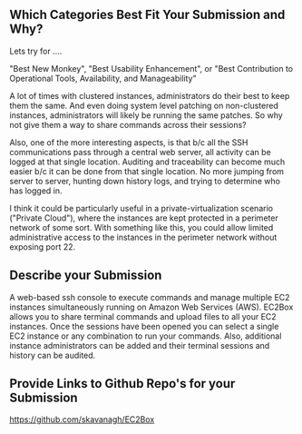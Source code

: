 ## Which Categories Best Fit Your Submission and Why?

Lets try for ....

"Best New Monkey", "Best Usability Enhancement", or "Best Contribution to Operational Tools, Availability, and Manageability"

A lot of times with clustered instances, administrators do their best to keep them the same.  And even doing system
level patching on non-clustered instances, administrators will likely be running the same patches. So why not give them
a way to share commands across their sessions?

Also, one of the more interesting aspects, is that b/c all the SSH communications pass through a central web server, all
activity can be logged at that single location.  Auditing and traceability can become much easier b/c it can be done from
that single location. No more jumping from server to server, hunting down history logs, and trying to determine who has
logged in.

I think it could be particularly useful in a private-virtualization scenario ("Private Cloud"), where the instances are
kept protected in a perimeter network of some sort.  With something like this, you could allow limited administrative
access to the instances in the perimeter network without exposing port 22.


## Describe your Submission

A web-based ssh console to execute commands and manage multiple EC2 instances simultaneously running on Amazon Web
Services (AWS). EC2Box allows you to share terminal commands and upload files to all your EC2 instances. Once the
sessions have been opened you can select a single EC2 instance or any combination to run your commands.  Also,
additional instance administrators can be added and their terminal sessions and history can be audited.

## Provide Links to Github Repo's for your Submission

https://github.com/skavanagh/EC2Box

